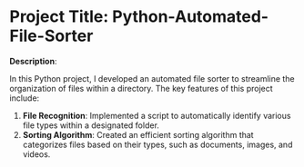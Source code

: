 # Project Title: Python-Automated-File-Sorter

**Description**:

In this Python project, I developed an automated file sorter to streamline the organization of files within a directory. The key features of this project include:

1. **File Recognition**: Implemented a script to automatically identify various file types within a designated folder.
2. **Sorting Algorithm**: Created an efficient sorting algorithm that categorizes files based on their types, such as documents, images, and videos.
